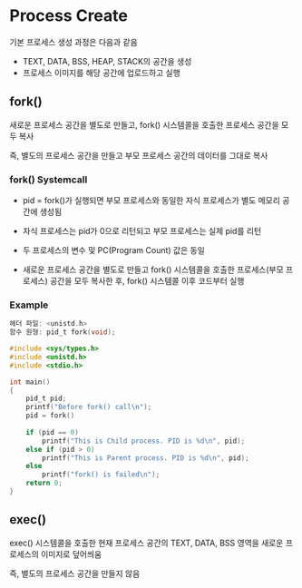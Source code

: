 # Process Create

기본 프로세스 생성 과정은 다음과 같음

- TEXT, DATA, BSS, HEAP, STACK의 공간을 생성
- 프로세스 이미지를 해당 공간에 업로드하고 실행



## fork()

새로운 프로세스 공간을 별도로 만들고, fork() 시스템콜을 호출한 프로세스 공간을 모두 복사

즉, 별도의 프로세스 공간을 만들고 부모 프로세스 공간의 데이터를 그대로 복사



### fork() Systemcall

- pid = fork()가 실행되면 부모 프로세스와 동일한 자식 프로세스가 별도 메모리 공간에 생성됨

- 자식 프로세스는 pid가 0으로 리턴되고 부모 프로세스는 실제 pid를 리턴

- 두 프로세스의 변수 및 PC(Program Count) 값은 동일

- 새로운 프로세스 공간을 별도로 만들고 fork() 시스템콜을 호출한 프로세스(부모 프로세스) 공간을 모두 복사한 후, fork() 시스템콜 이후 코드부터 실행



### Example

```c
헤더 파일: <unistd.h>
함수 원형: pid_t fork(void);
```

```c
#include <sys/types.h>
#include <unistd.h>
#include <stdio.h>

int main()
{
    pid_t pid;
    printf("Before fork() call\n");
    pid = fork()
    
    if (pid == 0)
        printf("This is Child process. PID is %d\n", pid);
    else if (pid > 0)
        printf("This is Parent process. PID is %d\n", pid);
    else
        printf("fork() is failed\n");
    return 0;
}
```



## exec()

exec() 시스템콜을 호출한 현재 프로세스 공간의 TEXT, DATA, BSS 영역을 새로운 프로세스의 이미지로 덮어씌움

즉, 별도의 프로세스 공간을 만들지 않음